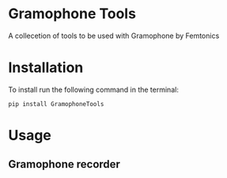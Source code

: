 # Gramophone Tools
A collecetion of tools to be used with Gramophone by Femtonics

# Installation
To install run the following command in the terminal:

``` pip install GramophoneTools ```

# Usage
## Gramophone recorder

